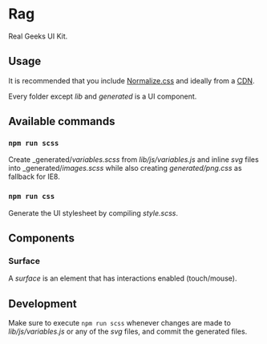 # Rag

Real Geeks UI Kit.

## Usage

It is recommended that you include [Normalize.css](http://necolas.github.io/normalize.css/) and ideally from a [CDN](https://cdnjs.com/libraries/normalize).

Every folder except _lib_ and _generated_ is a UI component.

## Available commands

### `npm run scss`

Create _generated/_variables.scss_ from _lib/js/variables.js_ and inline _svg_ files into _generated/_images.scss_ while also creating _generated/png.css_ as fallback for IE8.

### `npm run css`

Generate the UI stylesheet by compiling _style.scss_.

## Components

### Surface

A _surface_ is an element that has interactions enabled (touch/mouse).

## Development

Make sure to execute `npm run scss` whenever changes are made to _lib/js/variables.js_ or any of the _svg_ files, and commit the generated files.
